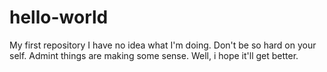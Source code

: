 # hello-world
My first repository
I have no idea what I'm doing. 
Don't be so hard on your self. Admint things are making some sense.
Well, i hope it'll get better. 
